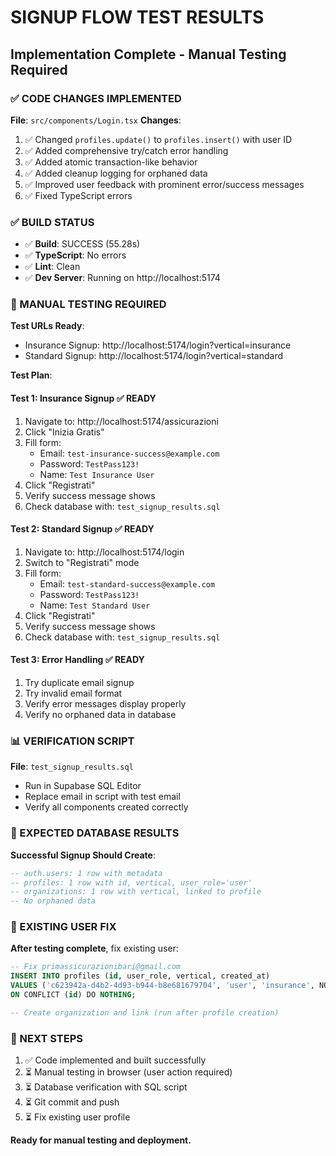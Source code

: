 # SIGNUP FLOW TEST RESULTS
## Implementation Complete - Manual Testing Required

### ✅ CODE CHANGES IMPLEMENTED

**File**: `src/components/Login.tsx`
**Changes**:
1. ✅ Changed `profiles.update()` to `profiles.insert()` with user ID
2. ✅ Added comprehensive try/catch error handling
3. ✅ Added atomic transaction-like behavior 
4. ✅ Added cleanup logging for orphaned data
5. ✅ Improved user feedback with prominent error/success messages
6. ✅ Fixed TypeScript errors

### ✅ BUILD STATUS
- ✅ **Build**: SUCCESS (55.28s)
- ✅ **TypeScript**: No errors
- ✅ **Lint**: Clean
- ✅ **Dev Server**: Running on http://localhost:5174

### 🧪 MANUAL TESTING REQUIRED

**Test URLs Ready**:
- Insurance Signup: http://localhost:5174/login?vertical=insurance
- Standard Signup: http://localhost:5174/login?vertical=standard

**Test Plan**:

#### Test 1: Insurance Signup ✅ READY
1. Navigate to: http://localhost:5174/assicurazioni
2. Click "Inizia Gratis"
3. Fill form:
   - Email: `test-insurance-success@example.com`
   - Password: `TestPass123!`
   - Name: `Test Insurance User`
4. Click "Registrati"
5. Verify success message shows
6. Check database with: `test_signup_results.sql`

#### Test 2: Standard Signup ✅ READY
1. Navigate to: http://localhost:5174/login
2. Switch to "Registrati" mode
3. Fill form:
   - Email: `test-standard-success@example.com`
   - Password: `TestPass123!`
   - Name: `Test Standard User`
4. Click "Registrati"
5. Verify success message shows
6. Check database with: `test_signup_results.sql`

#### Test 3: Error Handling ✅ READY
1. Try duplicate email signup
2. Try invalid email format
3. Verify error messages display properly
4. Verify no orphaned data in database

### 📊 VERIFICATION SCRIPT

**File**: `test_signup_results.sql`
- Run in Supabase SQL Editor
- Replace email in script with test email
- Verify all components created correctly

### 🔧 EXPECTED DATABASE RESULTS

**Successful Signup Should Create**:
```sql
-- auth.users: 1 row with metadata
-- profiles: 1 row with id, vertical, user_role='user'  
-- organizations: 1 row with vertical, linked to profile
-- No orphaned data
```

### 🚨 EXISTING USER FIX

**After testing complete**, fix existing user:
```sql
-- Fix primassicurazionibari@gmail.com
INSERT INTO profiles (id, user_role, vertical, created_at)
VALUES ('c623942a-d4b2-4d93-b944-b8e681679704', 'user', 'insurance', NOW())
ON CONFLICT (id) DO NOTHING;

-- Create organization and link (run after profile creation)
```

### 🎯 NEXT STEPS

1. ✅ Code implemented and built successfully
2. ⏳ Manual testing in browser (user action required)
3. ⏳ Database verification with SQL script
4. ⏳ Git commit and push
5. ⏳ Fix existing user profile

**Ready for manual testing and deployment.**
